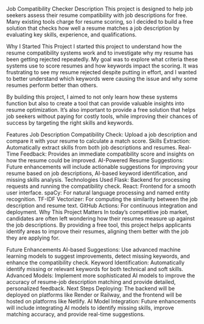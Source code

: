 Job Compatibility Checker
Description
This project is designed to help job seekers assess their resume compatibility with job descriptions for free. Many existing tools charge for resume scoring, so I decided to build a free solution that checks how well a resume matches a job description by evaluating key skills, experience, and qualifications.

Why I Started This Project
I started this project to understand how the resume compatibility systems work and to investigate why my resume has been getting rejected repeatedly. My goal was to explore what criteria these systems use to score resumes and how keywords impact the scoring. It was frustrating to see my resume rejected despite putting in effort, and I wanted to better understand which keywords were causing the issue and why some resumes perform better than others.

By building this project, I aimed to not only learn how these systems function but also to create a tool that can provide valuable insights into resume optimization. It’s also important to provide a free solution that helps job seekers without paying for costly tools, while improving their chances of success by targeting the right skills and keywords.

Features
Job Description Compatibility Check: Upload a job description and compare it with your resume to calculate a match score.
Skills Extraction: Automatically extract skills from both job descriptions and resumes.
Real-Time Feedback: Provides an immediate compatibility score and insights on how the resume could be improved.
AI-Powered Resume Suggestions: Future enhancements will include actionable suggestions for improving your resume based on job descriptions, AI-based keyword identification, and missing skills analysis.
Technologies Used
Flask: Backend for processing requests and running the compatibility check.
React: Frontend for a smooth user interface.
spaCy: For natural language processing and named entity recognition.
TF-IDF Vectorizer: For computing the similarity between the job description and resume text.
GitHub Actions: For continuous integration and deployment.
Why This Project Matters
In today’s competitive job market, candidates are often left wondering how their resumes measure up against the job descriptions. By providing a free tool, this project helps applicants identify areas to improve their resumes, aligning them better with the job they are applying for.

Future Enhancements
AI-based Suggestions: Use advanced machine learning models to suggest improvements, detect missing keywords, and enhance the compatibility check.
Keyword Identification: Automatically identify missing or relevant keywords for both technical and soft skills.
Advanced Models: Implement more sophisticated AI models to improve the accuracy of resume-job description matching and provide detailed, personalized feedback.
Next Steps
Deploying: The backend will be deployed on platforms like Render or Railway, and the frontend will be hosted on platforms like Netlify.
AI Model Integration: Future enhancements will include integrating AI models to identify missing skills, improve matching accuracy, and provide real-time suggestions.
